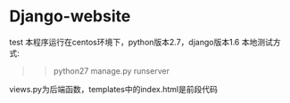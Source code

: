 # Django-website
test
本程序运行在centos环境下，python版本2.7，django版本1.6
本地测试方式:
>>python27 manage.py runserver 

views.py为后端函数，templates中的index.html是前段代码

